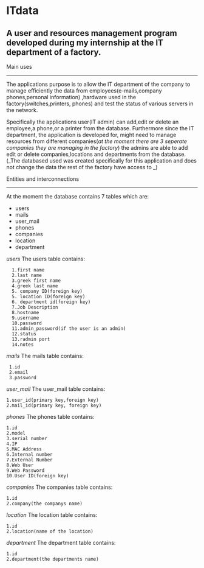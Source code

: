# ITdata

## A user and resources management program developed during my internship at the IT department of a factory.



Main uses
___ 
 
The applications purpose is to allow the IT department of the company to manage efficiently the data from employees(e-mails,company phones,personal information)
,hardware used in the factory(switches,printers, phones) and test the status of various servers in the network.

Specifically the applications user(IT admin) can add,edit or delete an employee,a phone,or a printer from the database. Furthermore since the IT department, the application is developed for, might need to manage resources from different companies(*at the moment there are 3 seperate companies they are managing in the factory*) the admins are able to add edit or delete companies,locations and departments from the database.(_The databased used was created specifically for this application and does not change the data the rest of the factory have access to _)

Entities and interconnections
___

At the moment the database contains 7 tables which are: 

+ users
+ mails
+ user_mail
+ phones
+ companies
+ location
+ department

*users*
The users table contains: 

      1.first name
      2.last name
      3.greek first name
      4.greek last name
      5. company ID(foreign key) 
      5. location ID(foreign key) 
      6. department id(foreign key)
      7.Job Description
      8.hostname
      9.username
      10.password
      11.admin_password(if the user is an admin)
      12.status
      13.radmin port
      14.notes
      
*mails*
The mails table contains:

     1.id
     2.email
     3.password
      

*user_mail*
The user_mail table contains:

    1.user_id(primary key,foreign key)
    2.mail_id(primary key, foreign key)
    

*phones*
The phones table contains:


    1.id
    2.model
    3.serial number
    4.IP
    5.MAC Address
    6.Internal number
    7.External Number
    8.Web User
    9.Web Password
    10.User ID(foreign key)
    
    
*companies*
The companies table contains:

    1.id
    2.company(the companys name)
    

*location*
The location table contains:

    1.id
    2.location(name of the location) 
    
*department*
The department table contains:
    
    
    1.id
    2.department(the departments name)

